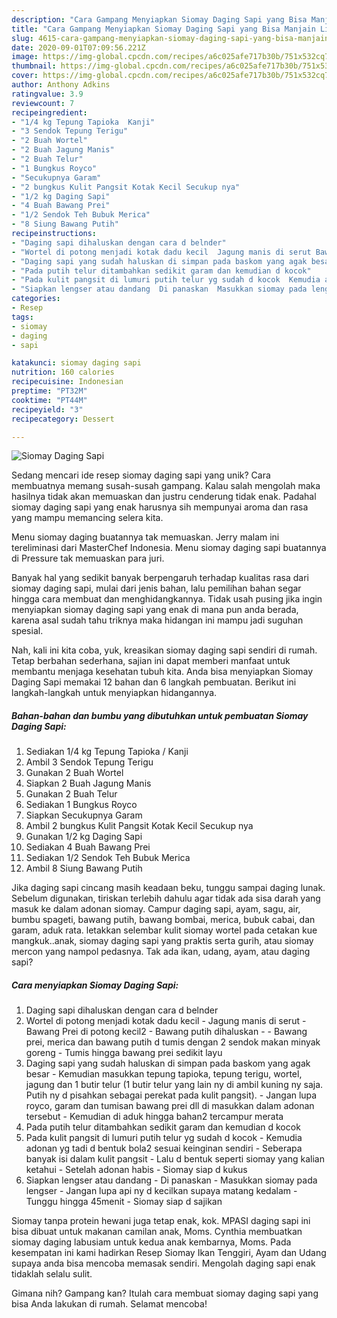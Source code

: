 ```yaml
---
description: "Cara Gampang Menyiapkan Siomay Daging Sapi yang Bisa Manjain Lidah"
title: "Cara Gampang Menyiapkan Siomay Daging Sapi yang Bisa Manjain Lidah"
slug: 4615-cara-gampang-menyiapkan-siomay-daging-sapi-yang-bisa-manjain-lidah
date: 2020-09-01T07:09:56.221Z
image: https://img-global.cpcdn.com/recipes/a6c025afe717b30b/751x532cq70/siomay-daging-sapi-foto-resep-utama.jpg
thumbnail: https://img-global.cpcdn.com/recipes/a6c025afe717b30b/751x532cq70/siomay-daging-sapi-foto-resep-utama.jpg
cover: https://img-global.cpcdn.com/recipes/a6c025afe717b30b/751x532cq70/siomay-daging-sapi-foto-resep-utama.jpg
author: Anthony Adkins
ratingvalue: 3.9
reviewcount: 7
recipeingredient:
- "1/4 kg Tepung Tapioka  Kanji"
- "3 Sendok Tepung Terigu"
- "2 Buah Wortel"
- "2 Buah Jagung Manis"
- "2 Buah Telur"
- "1 Bungkus Royco"
- "Secukupnya Garam"
- "2 bungkus Kulit Pangsit Kotak Kecil Secukup nya"
- "1/2 kg Daging Sapi"
- "4 Buah Bawang Prei"
- "1/2 Sendok Teh Bubuk Merica"
- "8 Siung Bawang Putih"
recipeinstructions:
- "Daging sapi dihaluskan dengan cara d belnder"
- "Wortel di potong menjadi kotak dadu kecil  Jagung manis di serut Bawang Prei di potong kecil2  Bawang putih dihaluskan  Bawang prei, merica dan bawang putih d tumis dengan 2 sendok makan minyak goreng Tumis hingga bawang prei sedikit layu"
- "Daging sapi yang sudah haluskan di simpan pada baskom yang agak besar  Kemudian masukkan tepung tapioka, tepung terigu, wortel, jagung dan 1 butir telur (1 butir telur yang lain ny di ambil kuning ny saja. Putih ny d pisahkan sebagai perekat pada kulit pangsit).  Jangan lupa royco, garam dan tumisan bawang prei dll di masukkan dalam adonan tersebut  Kemudian di aduk hingga bahan2 tercampur merata"
- "Pada putih telur ditambahkan sedikit garam dan kemudian d kocok"
- "Pada kulit pangsit di lumuri putih telur yg sudah d kocok  Kemudia adonan yg tadi d bentuk bola2 sesuai keinginan sendiri  Seberapa banyak isi dalam kulit pangsit  Lalu d bentuk seperti siomay yang kalian ketahui  Setelah adonan habis  Siomay siap d kukus"
- "Siapkan lengser atau dandang  Di panaskan  Masukkan siomay pada lengser  Jangan lupa api ny d kecilkan supaya matang kedalam Tunggu hingga 45menit  Siomay siap d sajikan"
categories:
- Resep
tags:
- siomay
- daging
- sapi

katakunci: siomay daging sapi 
nutrition: 160 calories
recipecuisine: Indonesian
preptime: "PT32M"
cooktime: "PT44M"
recipeyield: "3"
recipecategory: Dessert

---
```



![Siomay Daging Sapi](https://img-global.cpcdn.com/recipes/a6c025afe717b30b/751x532cq70/siomay-daging-sapi-foto-resep-utama.jpg)

Sedang mencari ide resep siomay daging sapi yang unik? Cara membuatnya memang susah-susah gampang. Kalau salah mengolah maka hasilnya tidak akan memuaskan dan justru cenderung tidak enak. Padahal siomay daging sapi yang enak harusnya sih mempunyai aroma dan rasa yang mampu memancing selera kita.

Menu siomay daging buatannya tak memuaskan. Jerry malam ini tereliminasi dari MasterChef Indonesia. Menu siomay daging sapi buatannya di Pressure tak memuaskan para juri.

Banyak hal yang sedikit banyak berpengaruh terhadap kualitas rasa dari siomay daging sapi, mulai dari jenis bahan, lalu pemilihan bahan segar hingga cara membuat dan menghidangkannya. Tidak usah pusing jika ingin menyiapkan siomay daging sapi yang enak di mana pun anda berada, karena asal sudah tahu triknya maka hidangan ini mampu jadi suguhan spesial.


Nah, kali ini kita coba, yuk, kreasikan siomay daging sapi sendiri di rumah. Tetap berbahan sederhana, sajian ini dapat memberi manfaat untuk membantu menjaga kesehatan tubuh kita. Anda bisa menyiapkan Siomay Daging Sapi memakai 12 bahan dan 6 langkah pembuatan. Berikut ini langkah-langkah untuk menyiapkan hidangannya.

<!--inarticleads1-->

##### Bahan-bahan dan bumbu yang dibutuhkan untuk pembuatan Siomay Daging Sapi:

1. Sediakan 1/4 kg Tepung Tapioka / Kanji
1. Ambil 3 Sendok Tepung Terigu
1. Gunakan 2 Buah Wortel
1. Siapkan 2 Buah Jagung Manis
1. Gunakan 2 Buah Telur
1. Sediakan 1 Bungkus Royco
1. Siapkan Secukupnya Garam
1. Ambil 2 bungkus Kulit Pangsit Kotak Kecil Secukup nya
1. Gunakan 1/2 kg Daging Sapi
1. Sediakan 4 Buah Bawang Prei
1. Sediakan 1/2 Sendok Teh Bubuk Merica
1. Ambil 8 Siung Bawang Putih


Jika daging sapi cincang masih keadaan beku, tunggu sampai daging lunak. Sebelum digunakan, tiriskan terlebih dahulu agar tidak ada sisa darah yang masuk ke dalam adonan siomay. Campur daging sapi, ayam, sagu, air, bumbu spageti, bawang putih, bawang bombai, merica, bubuk cabai, dan garam, aduk rata. letakkan selembar kulit siomay wortel pada cetakan kue mangkuk..anak, siomay daging sapi yang praktis serta gurih, atau siomay mercon yang nampol pedasnya. Tak ada ikan, udang, ayam, atau daging sapi? 

<!--inarticleads2-->

##### Cara menyiapkan Siomay Daging Sapi:

1. Daging sapi dihaluskan dengan cara d belnder
1. Wortel di potong menjadi kotak dadu kecil  - Jagung manis di serut - Bawang Prei di potong kecil2  - Bawang putih dihaluskan -  - Bawang prei, merica dan bawang putih d tumis dengan 2 sendok makan minyak goreng - Tumis hingga bawang prei sedikit layu
1. Daging sapi yang sudah haluskan di simpan pada baskom yang agak besar  - Kemudian masukkan tepung tapioka, tepung terigu, wortel, jagung dan 1 butir telur (1 butir telur yang lain ny di ambil kuning ny saja. Putih ny d pisahkan sebagai perekat pada kulit pangsit).  - Jangan lupa royco, garam dan tumisan bawang prei dll di masukkan dalam adonan tersebut  - Kemudian di aduk hingga bahan2 tercampur merata
1. Pada putih telur ditambahkan sedikit garam dan kemudian d kocok
1. Pada kulit pangsit di lumuri putih telur yg sudah d kocok  - Kemudia adonan yg tadi d bentuk bola2 sesuai keinginan sendiri  - Seberapa banyak isi dalam kulit pangsit  - Lalu d bentuk seperti siomay yang kalian ketahui  - Setelah adonan habis  - Siomay siap d kukus
1. Siapkan lengser atau dandang  - Di panaskan  - Masukkan siomay pada lengser  - Jangan lupa api ny d kecilkan supaya matang kedalam - Tunggu hingga 45menit  - Siomay siap d sajikan


Siomay tanpa protein hewani juga tetap enak, kok. MPASI daging sapi ini bisa dibuat untuk makanan camilan anak, Moms. Cynthia membuatkan siomay daging labusiam untuk kedua anak kembarnya, Moms. Pada kesempatan ini kami hadirkan Resep Siomay Ikan Tenggiri, Ayam dan Udang supaya anda bisa mencoba memasak sendiri. Mengolah daging sapi enak tidaklah selalu sulit. 

Gimana nih? Gampang kan? Itulah cara membuat siomay daging sapi yang bisa Anda lakukan di rumah. Selamat mencoba!
